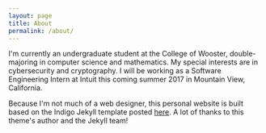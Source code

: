 ```yaml
---
layout: page
title: About
permalink: /about/
---
```


I'm currently an undergraduate student at the College of Wooster, double-majoring in computer science and mathematics. My special interests are in cybersecurity and cryptography. I will be working as a Software Engineering Intern at Intuit this coming summer 2017 in Mountain View, California.

Because I'm not much of a web designer, this personal website is built based on the Indigo Jekyll template posted [here](https://github.com/jekyll/jekyll/wiki/Themes). A lot of thanks to this theme's author and the Jekyll team!
